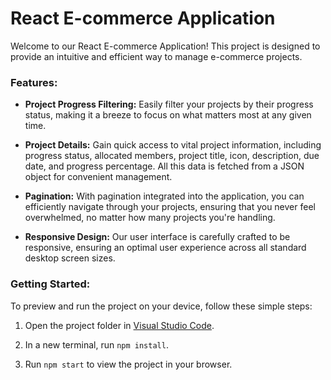 # React E-commerce Application

Welcome to our React E-commerce Application! This project is designed to provide an intuitive and efficient way to manage e-commerce projects.
### Features:

- **Project Progress Filtering:** Easily filter your projects by their progress status, making it a breeze to focus on what matters most at any given time.

- **Project Details:** Gain quick access to vital project information, including progress status, allocated members, project title, icon, description, due date, and progress percentage. All this data is fetched from a JSON object for convenient management.

- **Pagination:** With pagination integrated into the application, you can efficiently navigate through your projects, ensuring that you never feel overwhelmed, no matter how many projects you're handling.

- **Responsive Design:** Our user interface is carefully crafted to be responsive, ensuring an optimal user experience across all standard desktop screen sizes.

### Getting Started:

To preview and run the project on your device, follow these simple steps:

1. Open the project folder in [Visual Studio Code](https://code.visualstudio.com/download).

2. In a new terminal, run `npm install`.

3. Run `npm start` to view the project in your browser.



